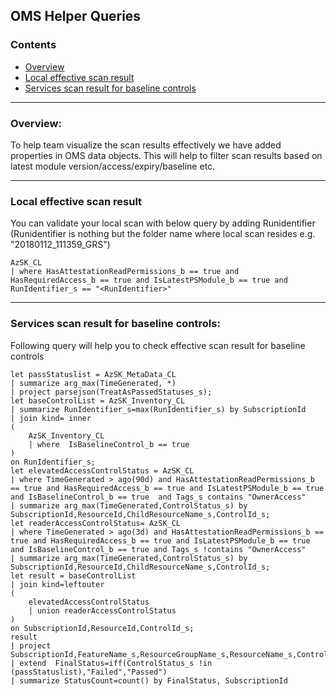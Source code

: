 ## OMS Helper Queries

### Contents
- [Overview](OMSQueries.md#overview)
- [Local effective scan result](OMSQueries.md#Local-effective-scan-result)
- [Services scan result for baseline controls](OMSQueries.md#services-scan-result-for-baseline-controls)

--------------------------
### Overview: 
To help team visualize the scan results effectively we have added properties in OMS data objects. 
This will help to filter scan results based on latest module version/access/expiry/baseline etc.


--------------------------
### Local effective scan result

You can validate your local scan with below query by adding Runidentifier (Runidentifier is nothing but the folder name where local scan resides e.g. "20180112_111359_GRS")

``` AIQL
AzSK_CL
| where HasAttestationReadPermissions_b == true and HasRequiredAccess_b == true and IsLatestPSModule_b == true and RunIdentifier_s == "<RunIdentifier>"
```

--------------------------
### Services scan result for baseline controls: 
Following query will help you to check effective scan result for baseline controls

``` AIQL
let passStatuslist = AzSK_MetaData_CL
| summarize arg_max(TimeGenerated, *)
| project parsejson(TreatAsPassedStatuses_s);
let baseControlList = AzSK_Inventory_CL
| summarize RunIdentifier_s=max(RunIdentifier_s) by SubscriptionId
| join kind= inner
(
    AzSK_Inventory_CL
    | where  IsBaselineControl_b == true
)
on RunIdentifier_s;
let elevatedAccessControlStatus = AzSK_CL
| where TimeGenerated > ago(90d) and HasAttestationReadPermissions_b == true and HasRequiredAccess_b == true and IsLatestPSModule_b == true and IsBaselineControl_b == true  and Tags_s contains "OwnerAccess"
| summarize arg_max(TimeGenerated,ControlStatus_s) by SubscriptionId,ResourceId,ChildResourceName_s,ControlId_s;
let readerAccessControlStatus= AzSK_CL
| where TimeGenerated > ago(3d) and HasAttestationReadPermissions_b == true and HasRequiredAccess_b == true and IsLatestPSModule_b == true and IsBaselineControl_b == true and Tags_s !contains "OwnerAccess"
| summarize arg_max(TimeGenerated,ControlStatus_s) by SubscriptionId,ResourceId,ChildResourceName_s,ControlId_s;
let result = baseControlList
| join kind=leftouter
(
    elevatedAccessControlStatus
    | union readerAccessControlStatus
)
on SubscriptionId,ResourceId,ControlId_s;
result
| project SubscriptionId,FeatureName_s,ResourceGroupName_s,ResourceName_s,ControlId_s,ControlStatus_s
| extend  FinalStatus=iff(ControlStatus_s !in (passStatuslist),"Failed","Passed")
| summarize StatusCount=count() by FinalStatus, SubscriptionId
```




